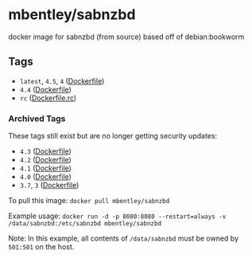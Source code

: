 # mbentley/sabnzbd

docker image for sabnzbd (from source)
based off of debian:bookworm

## Tags

* `latest`, `4.5`, `4` ([Dockerfile](./Dockerfile))
* `4.4`  ([Dockerfile](./Dockerfile))
* `rc` ([Dockerfile.rc](./Dockerfile.rc))

### Archived Tags

These tags still exist but are no longer getting security updates:

* `4.3`  ([Dockerfile](./Dockerfile))
* `4.2` ([Dockerfile](./Dockerfile))
* `4.1` ([Dockerfile](./Dockerfile))
* `4.0` ([Dockerfile](./Dockerfile))
* `3.7`, `3` ([Dockerfile](./Dockerfile))

To pull this image:
`docker pull mbentley/sabnzbd`

Example usage:
`docker run -d -p 8080:8080 --restart=always -v /data/sabnzbd:/etc/sabnzbd mbentley/sabnzbd`

Note: In this example, all contents of `/data/sabnzbd` must be owned by `501:501` on the host.
